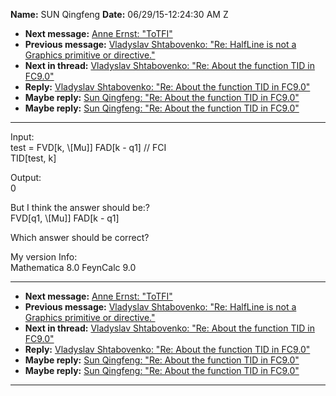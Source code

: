 **Name:** SUN Qingfeng
**Date:** 06/29/15-12:24:30 AM Z

  - **Next message:** [Anne Ernst: "ToTFI"](0928.html)
  - **Previous message:** [Vladyslav Shtabovenko: "Re: HalfLine is not a
    Graphics primitive or directive."](0926.html)
  - **Next in thread:** [Vladyslav Shtabovenko: "Re: About the function
    TID in FC9.0"](0930.html)
  - **Reply:** [Vladyslav Shtabovenko: "Re: About the function TID in
    FC9.0"](0930.html)
  - **Maybe reply:** [Sun Qingfeng: "Re: About the function TID in
    FC9.0"](0932.html)
  - **Maybe reply:** [Sun Qingfeng: "Re: About the function TID in
    FC9.0"](0934.html)

-----

Input:  
test = FVD[k, \\[Mu]] FAD[k - q1] // FCI  
TID[test, k]  

Output:  
0  

But I think the answer should be:?  
FVD[q1, \\[Mu]] FAD[k - q1]  

Which answer should be correct?  

My version Info:  
Mathematica 8.0 FeynCalc 9.0  

-----

  - **Next message:** [Anne Ernst: "ToTFI"](0928.html)
  - **Previous message:** [Vladyslav Shtabovenko: "Re: HalfLine is not a
    Graphics primitive or directive."](0926.html)
  - **Next in thread:** [Vladyslav Shtabovenko: "Re: About the function
    TID in FC9.0"](0930.html)
  - **Reply:** [Vladyslav Shtabovenko: "Re: About the function TID in
    FC9.0"](0930.html)
  - **Maybe reply:** [Sun Qingfeng: "Re: About the function TID in
    FC9.0"](0932.html)
  - **Maybe reply:** [Sun Qingfeng: "Re: About the function TID in
    FC9.0"](0934.html)

-----

